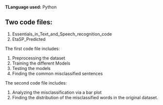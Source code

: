 
**TLanguage used:** Python

## Two code files: 
1. Essentials_in_Text_and_Speech_recognition_code
2. EtaSP_Predicted 

The first code file includes:
1. Preprocessing the dataset
2. Training the different Models
3. Testing the models
4. Finding the common misclassified sentences

The second code file includes:
1. Analyzing the misclassification via a bar plot
2. Finding the distribution of the misclassified words in the original dataset.



